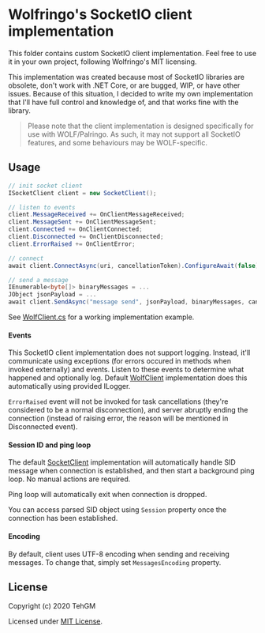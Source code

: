 ﻿# Wolfringo's SocketIO client implementation
This folder contains custom SocketIO client implementation. Feel free to use it in your own project, following Wolfringo's MIT licensing.

This implementation was created because most of SocketIO libraries are obsolete, don't work with .NET Core, or are bugged, WIP, or have other issues. Because of this situation, I decided to write my own implementation that I'll have full control and knowledge of, and that works fine with the library.

> Please note that the client implementation is designed specifically for use with WOLF/Palringo. As such, it may not support all SocketIO features, and some behaviours may be WOLF-specific.

## Usage
```csharp
// init socket client
ISocketClient client = new SocketClient();

// listen to events
client.MessageReceived += OnClientMessageReceived;
client.MessageSent += OnClientMessageSent;
client.Connected += OnClientConnected;
client.Disconnected += OnClientDisconnected;
client.ErrorRaised += OnClientError;

// connect
await client.ConnectAsync(uri, cancellationToken).ConfigureAwait(false);

// send a message
IEnumerable<byte[]> binaryMessages = ...
JObject jsonPayload = ...
await client.SendAsync("message send", jsonPayload, binaryMessages, cancellationToken).ConfigureAwait(false);
```

See [WolfClient.cs](/Wolfringo.Core/WolfClient.cs) for a working implementation example.

#### Events
This SocketIO client implementation does not support logging. Instead, it'll communicate using exceptions (for errors occured in methods when invoked externally) and events. Listen to these events to determine what happened and optionally log. Default [WolfClient](/Wolfringo.Core/WolfClient.cs) implementation does this automatically using provided ILogger.

`ErrorRaised` event will not be invoked for task cancellations (they're considered to be a normal disconnection), and server abruptly ending the connection (instead of raising error, the reason will be mentioned in Disconnected event).

#### Session ID and ping loop
The default [SocketClient](SocketClient.cs) implementation will automatically handle SID message when connection is established, and then start a background ping loop. No manual actions are required.

Ping loop will automatically exit when connection is dropped.

You can access parsed SID object using `Session` property once the connection has been established.

#### Encoding
By default, client uses UTF-8 encoding when sending and receiving messages. To change that, simply set `MessagesEncoding` property.

## License
Copyright (c) 2020 TehGM 

Licensed under [MIT License](/LICENSE).